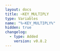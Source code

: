 ```yaml
---
layout: docs
title: ~KEY_MULTIPLY
type: Variables
name: "%~KEY_MULTIPLY%"
hidden: true
changelog:
  - type: Added
    version: v0.8.2
---
```

